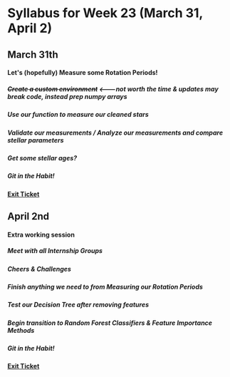 # Syllabus for Week 23 (March 31, April 2)



## March 31th
#### Let's (hopefully) Measure some Rotation Periods!
##### ~~Create a custom environment~~ <---not worth the time & updates may break code, instead prep numpy arrays
##### Use our function to measure our cleaned stars
##### Validate our measurements / Analyze our measurements and compare stellar parameters
##### Get some stellar ages?
##### Git in the Habit!
#### [Exit Ticket](https://docs.google.com/forms/d/e/1FAIpQLSfftMKYctEGVfuiOdgorBKmERJeUBgbRL4rlHf1-kWgpKU_Tg/viewform?usp=sf_link)



## April 2nd
#### Extra working session
##### Meet with all Internship Groups
##### Cheers & Challenges 
##### Finish anything we need to from Measuring our Rotation Periods
##### Test our Decision Tree after removing features
##### Begin transition to Random Forest Classifiers & Feature Importance Methods
##### Git in the Habit!
#### [Exit Ticket](https://docs.google.com/forms/d/e/1FAIpQLSfftMKYctEGVfuiOdgorBKmERJeUBgbRL4rlHf1-kWgpKU_Tg/viewform?usp=sf_link)
